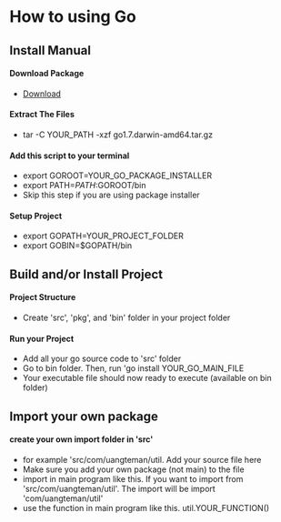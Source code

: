 How to using Go
======

## Install Manual
#### Download Package
* [Download](https://golang.org/doc/install)

#### Extract The Files
* tar -C YOUR_PATH -xzf go1.7.darwin-amd64.tar.gz

#### Add this script to your terminal
* export GOROOT=YOUR_GO_PACKAGE_INSTALLER
* export PATH=$PATH:$GOROOT/bin
* Skip this step if you are using package installer

#### Setup Project
* export GOPATH=YOUR_PROJECT_FOLDER
* export GOBIN=$GOPATH/bin

## Build and/or Install Project
#### Project Structure
* Create 'src', 'pkg', and 'bin' folder in your project folder
#### Run your Project
* Add all your go source code to 'src' folder
* Go to bin folder. Then, run 'go install YOUR_GO_MAIN_FILE
* Your executable file should now ready to execute (available on bin folder)

## Import your own package
#### create your own import folder in 'src'
* for example 'src/com/uangteman/util. Add your source file here
* Make sure you add your own package (not main) to the file
* import in main program like this. If you want to import from 'src/com/uangteman/util'. The import will be import 'com/uangteman/util'
* use the function in main program like this. util.YOUR_FUNCTION()




